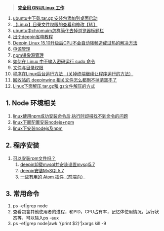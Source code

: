 > **[完全用 GNU/Linux 工作](https://www.w3cschool.cn/working_on_gnu_linux/?)**                       

1. [ubuntu中下载.tar.gz 安装包添加到桌面启动](https://blog.csdn.net/qq_35191331/article/details/79927168)
2. [【Linux】目录文件权限的查看和修改【转】](https://www.cnblogs.com/sxdcgaq8080/p/7498906.html)
3. [ubuntu中chromuim怎样简化去掉浏览器标题栏 ](https://jingyan.baidu.com/article/f54ae2fcd46cb41e92b8490c.html)
4. [出个deepin省电教程](https://bbs.deepin.org/forum.php?mod=viewthread&tid=157907)
5. [Deepin Linux 15.10升级后CPU不会自动降频造成过热的解决方法](http://tieba.baidu.com/p/6118788145)
6. [电源管理](https://wiki.deepin.org/wiki/%E7%94%B5%E6%BA%90%E7%AE%A1%E7%90%86)
7. [npm镜像源管理](https://www.jianshu.com/p/66f97cadd1eb)
8. [如何在 Linux 中不输入密码运行 sudo 命令](<https://linux.cn/article-8172-1.html>)
9. [文件与目录权限](https://wiki.deepin.org/wiki/文件与目录权限)
10. [程序在Linux后台运行方法 （关掉终端继续让程序运行的方法）](<https://blog.csdn.net/yuhan61659/article/details/82790727>)
11. [回收站的 deepinwine 相关文件怎么都删不掉清空不了](<https://bbs.deepin.org/forum.php?mod=viewthread&tid=178838>)
12. [Linux下面解压.tar.gz和.gz文件解压的方式](<https://blog.csdn.net/Sky786905664/article/details/80927013>)

## 1. Node 环境相关

1. [linux使用npm成功安装命令后,执行时却报找不到命令的问题](https://www.cnblogs.com/luweib/p/9059053.html)
3. [linux下面配置安装nodejs+npm](https://www.cnblogs.com/lizhug/p/3150773.html)
3. [linux下安装nodejs及npm](https://www.cnblogs.com/wuyoucao/p/7011666.html)

## 2. 程序安装

1. [可以安装rpm文件吗？](<https://bbs.deepin.org/forum.php?mod=viewthread&tid=167787>)
   1. [deepin卸载mysql并安装设置mysql5.7](https://www.cnblogs.com/jason1990/p/9948091.html)
   2. [deepin安装MySQL5.7](<https://blog.csdn.net/sinat_37064286/article/details/82224562>)
   3. [一些有用的 Atom 插件（前端向）](https://segmentfault.com/p/1210000007435904)

## 3. 常用命令
1. ps -ef|grep node
2. 查看包含其他使用者的进程，和PID，CPU占有率，记忆体使用情况，运行状态等，可以输入ps -aux
3. ps -ef|grep node|awk '{print $2}'|xargs kill -9
